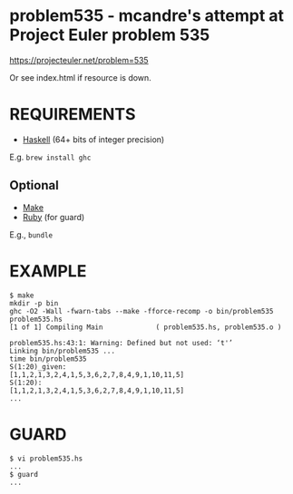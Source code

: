 # problem535 - mcandre's attempt at Project Euler problem 535

https://projecteuler.net/problem=535

Or see index.html if resource is down.

# REQUIREMENTS

* [Haskell](https://www.haskell.org/) (64+ bits of integer precision)

E.g. `brew install ghc`

## Optional

* [Make](https://www.gnu.org/software/make/)
* [Ruby](http://www.ruby-lang.org/en/) (for guard)

E.g., `bundle`

# EXAMPLE

```
$ make
mkdir -p bin
ghc -O2 -Wall -fwarn-tabs --make -fforce-recomp -o bin/problem535 problem535.hs
[1 of 1] Compiling Main             ( problem535.hs, problem535.o )

problem535.hs:43:1: Warning: Defined but not used: ‘t'’
Linking bin/problem535 ...
time bin/problem535
S(1:20)_given:
[1,1,2,1,3,2,4,1,5,3,6,2,7,8,4,9,1,10,11,5]
S(1:20):
[1,1,2,1,3,2,4,1,5,3,6,2,7,8,4,9,1,10,11,5]
...
```

# GUARD

```
$ vi problem535.hs
...
$ guard
...
```
